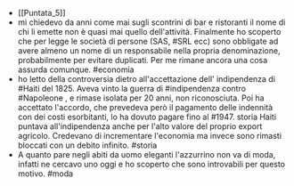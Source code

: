 - [[Puntata_5]]
- mi chiedevo da anni come mai sugli scontrini di bar e ristoranti il nome di chi li emette non è quasi mai quello dell'attività. Finalmente ho scoperto che per legge le società di persone (SAS, #SRL ecc) sono obbligate ad avere almeno un nome di un responsabile nella propria denominazione, probabilmente per evitare duplicati. Per me rimane ancora una cosa assurda comunque. #economia
- ho letto della controversia dietro all'accettazione dell' indipendenza di #Haiti del 1825. Aveva vinto la guerra di #indipendenza contro #Napoleone , e rimase isolata per 20 anni, non riconosciuta. Poi ha accettato l'accordo, che prevedeva però il pagamento delle indennità con dei costi esorbitanti, lo ha dovuto pagare fino al #1947. storia
  Haiti puntava all'indipendenza anche per l'alto valore del proprio export agricolo. Credevano di incrementare l'economia ma invece sono rimasti bloccati con un debito infinito. #storia
- A quanto pare negli abiti da uomo eleganti l'azzurrino non va di moda, infatti ne cercavo uno oggi e ho scoperto che sono introvabili per questo motivo. #moda